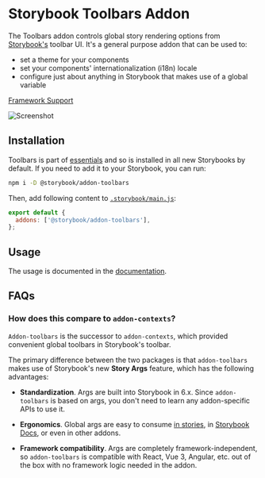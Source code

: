 # Storybook Toolbars Addon

The Toolbars addon controls global story rendering options from [Storybook's](https://storybook.js.org) toolbar UI. It's a general purpose addon that can be used to:

- set a theme for your components
- set your components' internationalization (i18n) locale
- configure just about anything in Storybook that makes use of a global variable

[Framework Support](https://storybook.js.org/docs/configure/integration/frameworks-feature-support)

![Screenshot](https://raw.githubusercontent.com/storybookjs/storybook/next/code/addons/toolbars/docs/hero.gif)

## Installation

Toolbars is part of [essentials](https://storybook.js.org/docs/essentials) and so is installed in all new Storybooks by default. If you need to add it to your Storybook, you can run:

```sh
npm i -D @storybook/addon-toolbars
```

Then, add following content to [`.storybook/main.js`](https://storybook.js.org/docs/configure#configure-your-storybook-project):

```js
export default {
  addons: ['@storybook/addon-toolbars'],
};
```

## Usage

The usage is documented in the [documentation](https://storybook.js.org/docs/essentials/toolbars-and-globals).

## FAQs

### How does this compare to `addon-contexts`?

`Addon-toolbars` is the successor to `addon-contexts`, which provided convenient global toolbars in Storybook's toolbar.

The primary difference between the two packages is that `addon-toolbars` makes use of Storybook's new **Story Args** feature, which has the following advantages:

- **Standardization**. Args are built into Storybook in 6.x. Since `addon-toolbars` is based on args, you don't need to learn any addon-specific APIs to use it.

- **Ergonomics**. Global args are easy to consume [in stories](https://storybook.js.org/docs/essentials/toolbars-and-globals#consuming-globals-from-within-a-story), in [Storybook Docs](https://github.com/storybookjs/storybook/tree/next/code/addons/docs), or even in other addons.

* **Framework compatibility**. Args are completely framework-independent, so `addon-toolbars` is compatible with React, Vue 3, Angular, etc. out of the box with no framework logic needed in the addon.
